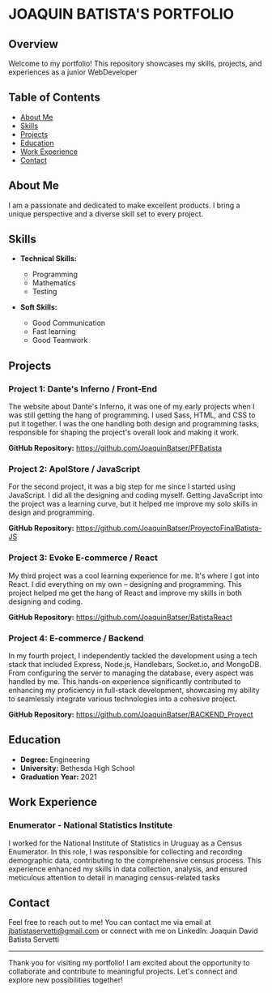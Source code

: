 # JOAQUIN BATISTA'S PORTFOLIO

## Overview

Welcome to my portfolio! This repository showcases my skills, projects, and experiences as a junior WebDeveloper

## Table of Contents

- [About Me](#about-me)
- [Skills](#skills)
- [Projects](#projects)
- [Education](#education)
- [Work Experience](#work-experience)
- [Contact](#contact)

## About Me

I am a passionate and dedicated to make excellent products. I bring a unique perspective and a diverse skill set to every project.

## Skills

- **Technical Skills:**

  - Programming
  - Mathematics
  - Testing

- **Soft Skills:**
  - Good Communication
  - Fast learning
  - Good Teamwork

## Projects

### Project 1: Dante's Inferno / Front-End

The website about Dante's Inferno, it was one of my early projects when I was still getting the hang of programming. I used Sass, HTML, and CSS to put it together. I was the one handling both design and programming tasks, responsible for shaping the project's overall look and making it work.

**GitHub Repository:** https://github.com/JoaquinBatser/PFBatista

### Project 2: ApolStore / JavaScript

For the second project, it was a big step for me since I started using JavaScript. I did all the designing and coding myself. Getting JavaScript into the project was a learning curve, but it helped me improve my solo skills in design and programming.

**GitHub Repository:** https://github.com/JoaquinBatser/ProyectoFinalBatista-JS

### Project 3: Evoke E-commerce / React

My third project was a cool learning experience for me. It's where I got into React. I did everything on my own – designing and programming. This project helped me get the hang of React and improve my skills in both designing and coding.

**GitHub Repository:** https://github.com/JoaquinBatser/BatistaReact

### Project 4: E-commerce / Backend

In my fourth project, I independently tackled the development using a tech stack that included Express, Node.js, Handlebars, Socket.io, and MongoDB. From configuring the server to managing the database, every aspect was handled by me. This hands-on experience significantly contributed to enhancing my proficiency in full-stack development, showcasing my ability to seamlessly integrate various technologies into a cohesive project.

**GitHub Repository:** https://github.com/JoaquinBatser/BACKEND_Proyect

## Education

- **Degree:** Engineering
- **University:** Bethesda High School
- **Graduation Year:** 2021

## Work Experience

### Enumerator - National Statistics Institute

I worked for the National Institute of Statistics in Uruguay as a Census Enumerator. In this role, I was responsible for collecting and recording demographic data, contributing to the comprehensive census process. This experience enhanced my skills in data collection, analysis, and ensured meticulous attention to detail in managing census-related tasks

## Contact

Feel free to reach out to me! You can contact me via email at jbatistaservetti@gmail.com or connect with me on LinkedIn: Joaquin David Batista Servetti

---

Thank you for visiting my portfolio! I am excited about the opportunity to collaborate and contribute to meaningful projects. Let's connect and explore new possibilities together!
